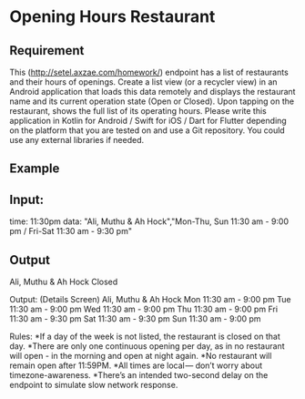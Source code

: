 # Opening Hours Restaurant

## Requirement 
This (http://setel.axzae.com/homework/) endpoint has a list of restaurants and their hours of openings. Create a list view (or a recycler view) in an Android application that loads this data remotely and displays the restaurant name and its current operation state (Open or Closed). Upon tapping on the restaurant, shows the full list of its operating hours.
Please write this application in Kotlin for Android / Swift for iOS / Dart for Flutter depending on the platform that you are tested on and use a Git repository. You could use any external libraries if needed.

## Example

Input:
------
time: 11:30pm
data: "Ali, Muthu & Ah Hock","Mon-Thu, Sun 11:30 am - 9:00 pm  / Fri-Sat 11:30 am - 9:30 pm"

Output
-------------
Ali, Muthu & Ah Hock
Closed

Output: (Details Screen)
Ali, Muthu & Ah Hock
Mon 11:30 am - 9:00 pm
Tue 11:30 am - 9:00 pm
Wed 11:30 am - 9:00 pm
Thu 11:30 am - 9:00 pm
Fri 11:30 am - 9:30 pm
Sat 11:30 am - 9:30 pm
Sun 11:30 am - 9:00 pm



Rules: 
*If a day of the week is not listed, the restaurant is closed on that day.
*There are only one continuous opening per day, as in no restaurant will open - in the morning and open at night again.
*No restaurant will remain open after 11:59PM.
*All times are local — don’t worry about timezone-awareness.
*There’s an intended two-second delay on the endpoint to simulate slow network response.


